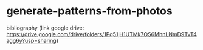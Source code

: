 # generate-patterns-from-photos

bibliography (link google drive: https://drive.google.com/drive/folders/1Pq51jH1UTMk7OS6MhnLNmD9TvT4agg6y?usp=sharing)
